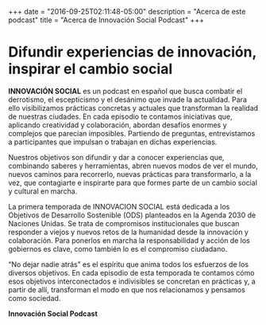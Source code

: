 +++
date = "2016-09-25T02:11:48-05:00"
description = "Acerca de este podcast"
title = "Acerca de Innovación Social Podcast"
+++
# Difundir experiencias de innovación, inspirar el cambio social
**INNOVACIÓN SOCIAL** es un podcast en español que busca combatir el derrotismo, el escepticismo y el desánimo que invade la actualidad. Para ello visibilizamos prácticas concretas y actuales que transforman la realidad de nuestras ciudades. En cada episodio te contamos iniciativas que, aplicando creatividad y colaboración, abordan desafíos enormes y complejos que parecían imposibles. Partiendo de preguntas, entrevistamos a participantes que impulsan o trabajan en dichas experiencias. 

Nuestros objetivos son difundir y dar a conocer experiencias que, combinando saberes y herramientas, abren nuevos modos de ver el mundo, nuevos caminos para recorrerlo, nuevas prácticas para transformarlo, a la vez, que contagiarte e inspirarte para que formes parte de un cambio social y cultural en marcha. 

La primera temporada de INNOVACION SOCIAL está dedicada a los Objetivos de Desarrollo Sostenible (ODS) planteados en la Agenda 2030 de Naciones Unidas. Se trata de compromisos institucionales que buscan responder a viejos y nuevos retos de la humanidad desde la innovación y colaboración. Para ponerlos en marcha la responsabilidad y acción de los gobiernos es clave, como también lo es el compromiso ciudadano. 

“No dejar nadie atrás” es el espíritu que anima todos los esfuerzos de los diversos objetivos. En cada episodio de esta temporada te contamos cómo esos objetivos interconectados e indivisibles se concretan en prácticas y, a partir de allí, transforman el modo en que nos relacionamos y pensamos como sociedad.

**Innovación Social Podcast**
